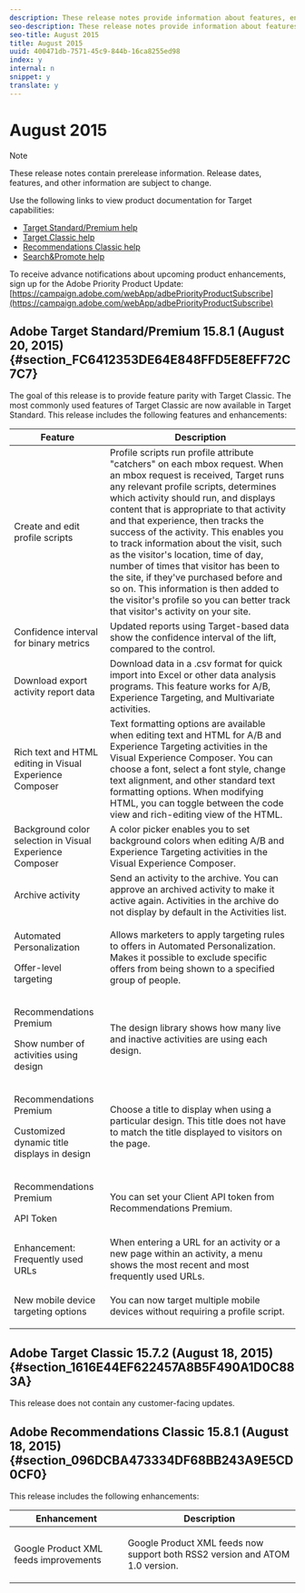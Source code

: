 ```yaml
---
description: These release notes provide information about features, enhancements, fixes, and known issues for the latest or upcoming Target releases.
seo-description: These release notes provide information about features, enhancements, fixes, and known issues for the latest or upcoming Target releases.
seo-title: August 2015
title: August 2015
uuid: 400471db-7571-45c9-844b-16ca8255ed98
index: y
internal: n
snippet: y
translate: y
---
```


# August 2015


<a id="section_209FD0D5FA5B4EC2AEABB2CC7901612F"></a>


>[!NOTE]
>
>These release notes contain prerelease information. Release dates, features, and other information are subject to change.


Use the following links to view product documentation for Target capabilities:

* [Target Standard/Premium help](https://marketing.adobe.com/resources/help/en_US/target/)
* [Target Classic help](https://marketing.adobe.com/resources/help/en_US/tnt/help/)
* [Recommendations Classic help](https://marketing.adobe.com/resources/help/en_US/rec/)
* [Search&amp;Promote help](https://marketing.adobe.com/resources/help/en_US/snp/)

To receive advance notifications about upcoming product enhancements, sign up for the Adobe Priority Product Update:
[https://campaign.adobe.com/webApp/adbePriorityProductSubscribe](https://campaign.adobe.com/webApp/adbePriorityProductSubscribe) 

## Adobe Target Standard/Premium 15.8.1 (August 20, 2015) {#section_FC6412353DE64E848FFD5E8EFF72C7C7}

The goal of this release is to provide feature parity with Target Classic. The most commonly used features of Target Classic are now available in Target Standard.
This release includes the following features and enhancements:


<table id="table_4BA8DA701BC64427957355E144570EFE"> 
 <thead> 
  <tr> 
   <th colname="col1" class="entry">Feature</th> 
   <th colname="col2" class="entry">Description</th> 
  </tr>
 </thead>
 <tbody> 
  <tr> 
   <td colname="col1">Create and edit profile scripts</td> 
   <td colname="col2">Profile scripts run profile attribute "catchers" on each mbox request. When an mbox request is received, Target runs any relevant profile scripts, determines which activity should run, and displays content that is appropriate to that activity and that experience, then tracks the success of the activity. This enables you to track information about the visit, such as the visitor's location, time of day, number of times that visitor has been to the site, if they've purchased before and so on. This information is then added to the visitor's profile so you can better track that visitor's activity on your site.</td> 
  </tr> 
  <tr> 
   <td colname="col1">Confidence interval for binary metrics</td> 
   <td colname="col2">Updated reports using Target-based data show the confidence interval of the lift, compared to the control.</td> 
  </tr> 
  <tr> 
   <td colname="col1">Download export activity report data</td> 
   <td colname="col2">Download data in a .csv format for quick import into Excel or other data analysis programs. This feature works for A/B, Experience Targeting, and Multivariate activities.</td> 
  </tr> 
  <tr> 
   <td colname="col1">Rich text and HTML editing in Visual Experience Composer</td> 
   <td colname="col2">Text formatting options are available when editing text and HTML for A/B and Experience Targeting activities in the Visual Experience Composer. You can choose a font, select a font style, change text alignment, and other standard text formatting options. When modifying HTML, you can toggle between the code view and rich-editing view of the HTML.</td> 
  </tr> 
  <tr> 
   <td colname="col1">Background color selection in Visual Experience Composer</td> 
   <td colname="col2">A color picker enables you to set background colors when editing A/B and Experience Targeting activities in the Visual Experience Composer.</td> 
  </tr> 
  <tr> 
   <td colname="col1">Archive activity</td> 
   <td colname="col2">Send an activity to the archive. You can approve an archived activity to make it active again. Activities in the archive do not display by default in the Activities list.</td> 
  </tr> 
  <!-- <row> <entry colname="col1">Enhanced click tracking configuration </entry> <entry colname="col2"> You can now browse to a different page to set up click tracking for A/B and Experience Targeting activities. </entry> </row> --> 
  <tr> 
   <td colname="col1" class="premium"> <p>Automated Personalization</p> <p>Offer-level targeting</p> </td> 
   <td colname="col2">Allows marketers to apply targeting rules to offers in Automated Personalization. Makes it possible to exclude specific offers from being shown to a specified group of people.</td> 
  </tr> 
  <!-- <row> <entry colname="col1"> <p>Automated Personalization </p> <p>Conversion-based Offer Detail report </p> </entry> <entry colname="col2">Reporting improvement. This new functionality allows the Offer Detail report to report using lift and incremental conversions, metrics that are aligned with the optimization goal. Previously, the Offer Detail report in Automated Personalization always reported on revenue even though the optimization goal was a click-based conversion rate, whether or not the activity had revenue being passed in. This required marketers to specify "estimated revenue per conversion" in the Goals and Metrics page for the report to be meaningful. </entry> </row> --> 
  <tr> 
   <td colname="col1" class="premium"> <p>Recommendations Premium</p> <p>Show number of activities using design</p> </td> 
   <td colname="col2">The design library shows how many live and inactive activities are using each design.</td> 
  </tr> 
  <tr> 
   <td colname="col1" class="premium"> <p>Recommendations Premium</p> <p>Customized dynamic title displays in design</p> </td> 
   <td colname="col2">Choose a title to display when using a particular design. This title does not have to match the title displayed to visitors on the page.</td> 
  </tr> 
  <tr> 
   <td colname="col1" class="premium"> <p>Recommendations Premium</p> <p>API Token</p> </td> 
   <td colname="col2">You can set your Client API token from Recommendations Premium.</td> 
  </tr> 
  <!-- <row> <entry colname="col1" outputclass="premium"> <p>Recommendations Premium </p> <p>Key item's attributes can show in design </p> </entry> <entry colname="col2">The key item, the item your recommendations are based on, such as the item the visitor is currently viewing or the item in the cart, is dynamically shown in the recommendations. In cases where there is no key, a random displays in that template location. </entry> </row> --> 
  <tr> 
   <td colname="col1">Enhancement: Frequently used URLs</td> 
   <td colname="col2">When entering a URL for an activity or a new page within an activity, a menu shows the most recent and most frequently used URLs.</td> 
  </tr> 
  <tr> 
   <td colname="col1">New mobile device targeting options</td> 
   <td colname="col2"> <p>You can now target multiple mobile devices without requiring a profile script.</p> 
    <!--<p> <ul id="ul_1F4F703828A845FF82D9797A2B36D801"> <li id="li_E69E5AEAD1914EB29AB0A4234057A481">Browser language </li> <li id="li_81D2E07A84A34E7BBCB2F8DF5C7AEE22">Browser version </li><li id="li_ADB0B297EF0941FC86441C2D5932C13A">Multiple mobile devices </li> </ul> </p>--> </td> 
  </tr> 
 </tbody> 
</table>


## Adobe Target Classic 15.7.2 (August 18, 2015) {#section_1616E44EF622457A8B5F490A1D0C883A}

This release does not contain any customer-facing updates.

## Adobe Recommendations Classic 15.8.1 (August 18, 2015) {#section_096DCBA473334DF68BB243A9E5CD0CF0}

This release includes the following enhancements:


<table id="table_A5921AF48F074813A9F748044C9A7AE0"> 
 <thead> 
  <tr> 
   <th colname="col1" class="entry">Enhancement</th> 
   <th colname="col2" class="entry">Description</th> 
  </tr>
 </thead>
 <tbody> 
  <tr> 
   <td colname="col1">Google Product XML feeds improvements</td> 
   <td colname="col2">
    <!--RECS-3567--> <p>Google Product XML feeds now support both RSS2 version and ATOM 1.0 version.</p> </td> 
  </tr> 
 </tbody> 
</table>

